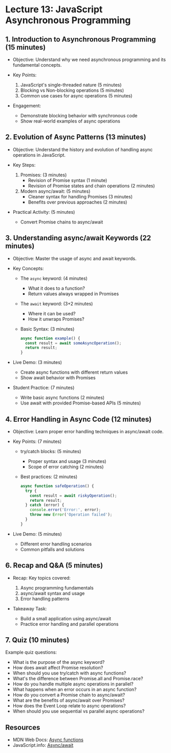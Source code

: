 # Lecture 13: JavaScript Asynchronous Programming

## 1. Introduction to Asynchronous Programming (15 minutes)

- Objective: Understand why we need asynchronous programming and its fundamental concepts.

- Key Points:
  1. JavaScript's single-threaded nature (5 minutes)
  2. Blocking vs Non-blocking operations (5 minutes)
  3. Common use cases for async operations (5 minutes)
  <!-- 4. Event Loop and Call Stack //- lets not talk about this right now -->
- Engagement:
    - Demonstrate blocking behavior with synchronous code
    - Show real-world examples of async operations

## 2. Evolution of Async Patterns (13 minutes)

- Objective: Understand the history and evolution of handling async operations in JavaScript.

- Key Steps:
    1. Promises: (3 minutes)
        - Revision of Promise syntax (1 minute)
        - Revision of Promise states and chain operations (2 minutes)
    2. Modern async/await: (5 minutes)
        - Cleaner syntax for handling Promises (3 minutes)
        - Benefits over previous approaches (2 minutes)

- Practical Activity: (5 minutes)
    - Convert Promise chains to async/await 

## 3. Understanding async/await Keywords (22 minutes)

- Objective: Master the usage of async and await keywords.

- Key Concepts:
    - The `async` keyword: (4 minutes)
        - What it does to a function?
        - Return values always wrapped in Promises
    - The `await` keyword: (3+2 minutes)
        - Where it can be used?
        - How it unwraps Promises?
    - Basic Syntax: (3 minutes)

        ```javascript
        async function example() {
          const result = await someAsyncOperation();
          return result;
        }
        ```

- Live Demo: (3 minutes)
    - Create async functions with different return values
    - Show await behavior with Promises

- Student Practice: (7 minutes)
    - Write basic async functions (2 minutes)
    - Use await with provided Promise-based APIs (5 minutes)

## 4. Error Handling in Async Code (12 minutes)

- Objective: Learn proper error handling techniques in async/await code.
- Key Points: (7 minutes)
    - try/catch blocks: (5 minutes)
        - Proper syntax and usage (3 minutes)
        - Scope of error catching (2 minutes)
    - Best practices: (2 minutes)

        ```javascript
        async function safeOperation() {
          try {
            const result = await riskyOperation();
            return result;
          } catch (error) {
            console.error('Error:', error);
            throw new Error('Operation failed');
          }
        }
        ```

- Live Demo: (5 minutes)
    - Different error handling scenarios
    - Common pitfalls and solutions

<!-- - Practice Activity: (7 minutes)
    - Implement error handling in async functions
    - Debug broken async code -->

## 6. Recap and Q&A (5 minutes)

- Recap: Key topics covered:
  1. Async programming fundamentals
  2. async/await syntax and usage
  3. Error handling patterns

- Takeaway Task:
    - Build a small application using async/await
    - Practice error handling and parallel operations

## 7. Quiz (10 minutes)

Example quiz questions:

- What is the purpose of the async keyword?
- How does await affect Promise resolution?
- When should you use try/catch with async functions?
- What's the difference between Promise.all and Promise.race?
- How do you handle multiple async operations in parallel?
- What happens when an error occurs in an async function?
- How do you convert a Promise chain to async/await?
- What are the benefits of async/await over Promises?
- How does the Event Loop relate to async operations?
- When should you use sequential vs parallel async operations?

## Resources

- MDN Web Docs: [Async functions](https://developer.mozilla.org/en-US/docs/Web/JavaScript/Reference/Statements/async_function)
- JavaScript.info: [Async/await](https://javascript.info/async-await)
